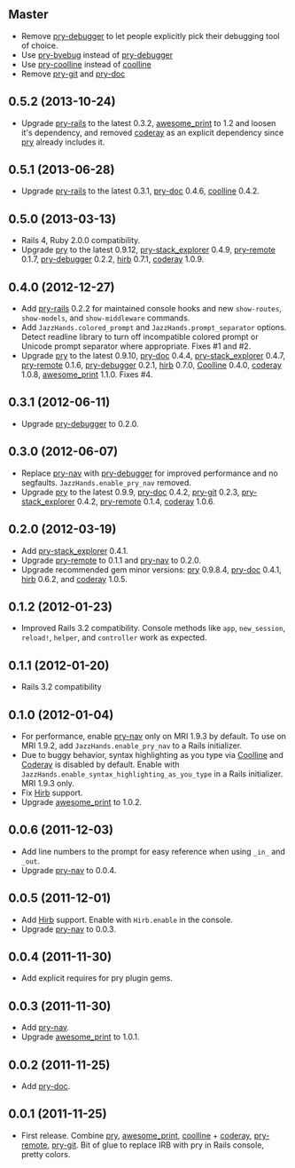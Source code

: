 ## Master

* Remove [pry-debugger][pry-debugger] to let people explicitly pick their debugging tool of choice.
* Use [pry-byebug][pry-byebug] instead of [pry-debugger][pry-debugger]
* Use [pry-coolline][pry-coolline] instead of [coolline][coolline]
* Remove [pry-git][pry-git] and [pry-doc][pry-doc]

## 0.5.2 (2013-10-24)

* Upgrade [pry-rails][pry-rails] to the latest 0.3.2,
  [awesome_print][awesome_print] to 1.2 and loosen it's dependency, and removed
  [coderay][coderay] as an explicit dependency since [pry][pry] already includes
  it.

## 0.5.1 (2013-06-28)

* Upgrade [pry-rails][pry-rails] to the latest 0.3.1, [pry-doc][pry-doc] 0.4.6,
  [coolline][coolline] 0.4.2.


## 0.5.0 (2013-03-13)

* Rails 4, Ruby 2.0.0 compatibility.
* Upgrade [pry][pry] to the latest 0.9.12,
  [pry-stack_explorer][pry-stack_explorer] 0.4.9, [pry-remote][pry-remote]
  0.1.7, [pry-debugger][pry-debugger] 0.2.2, [hirb][hirb] 0.7.1,
  [coderay][coderay] 1.0.9.


## 0.4.0 (2012-12-27)

* Add [pry-rails][pry-rails] 0.2.2 for maintained console hooks and new
  `show-routes`, `show-models`, and `show-middleware` commands.
* Add `JazzHands.colored_prompt` and `JazzHands.prompt_separator` options.
  Detect readline library to turn off incompatible colored prompt or Unicode
  prompt separator where appropriate. Fixes #1 and #2.
* Upgrade [pry][pry] to the latest 0.9.10, [pry-doc][pry-doc] 0.4.4,
  [pry-stack_explorer][pry-stack_explorer] 0.4.7, [pry-remote][pry-remote]
  0.1.6, [pry-debugger][pry-debugger] 0.2.1, [hirb][hirb] 0.7.0,
  [Coolline][coolline] 0.4.0, [coderay][coderay] 1.0.8,
  [awesome_print][awesome_print] 1.1.0. Fixes #4.

## 0.3.1 (2012-06-11)

* Upgrade [pry-debugger][pry-debugger] to 0.2.0.

## 0.3.0 (2012-06-07)

* Replace [pry-nav][pry-nav] with [pry-debugger][pry-debugger] for improved
  performance and no segfaults. `JazzHands.enable_pry_nav` removed.
* Upgrade [pry][pry] to the latest 0.9.9, [pry-doc][pry-doc] 0.4.2,
  [pry-git][pry-git] 0.2.3, [pry-stack_explorer][pry-stack_explorer] 0.4.2,
  [pry-remote][pry-remote] 0.1.4, [coderay][coderay] 1.0.6.

## 0.2.0 (2012-03-19)

* Add [pry-stack_explorer][pry-stack_explorer] 0.4.1.
* Upgrade [pry-remote][pry-remote] to 0.1.1 and [pry-nav][pry-nav] to 0.2.0.
* Upgrade recommended gem minor versions: [pry][pry] 0.9.8.4, [pry-doc][pry-doc]
  0.4.1, [hirb][hirb] 0.6.2, and [coderay][coderay] 1.0.5.

## 0.1.2 (2012-01-23)

* Improved Rails 3.2 compatibility. Console methods like `app`, `new_session`,
  `reload!`, `helper`, and `controller` work as expected.

## 0.1.1 (2012-01-20)

* Rails 3.2 compatibility

## 0.1.0 (2012-01-04)

* For performance, enable [pry-nav][pry-nav] only on MRI 1.9.3 by default. To
  use on MRI 1.9.2, add `JazzHands.enable_pry_nav` to a Rails initializer.
* Due to buggy behavior, syntax highlighting as you type via
  [Coolline][coolline] and [Coderay][coderay] is disabled by default. Enable
  with `JazzHands.enable_syntax_highlighting_as_you_type` in a Rails
  initializer. MRI 1.9.3 only.
* Fix [Hirb][hirb] support.
* Upgrade [awesome_print][awesome_print] to 1.0.2.

## 0.0.6 (2011-12-03)

* Add line numbers to the prompt for easy reference when using `_in_` and
  `_out`.
* Upgrade [pry-nav][pry-nav] to 0.0.4.


## 0.0.5 (2011-12-01)

* Add [Hirb][hirb] support. Enable with `Hirb.enable` in the console.
* Upgrade [pry-nav][pry-nav] to 0.0.3.


## 0.0.4 (2011-11-30)

* Add explicit requires for pry plugin gems.


## 0.0.3 (2011-11-30)

* Add [pry-nav][pry-nav].
* Upgrade [awesome_print][awesome_print] to 1.0.1.


## 0.0.2 (2011-11-25)

* Add [pry-doc][pry-doc].


## 0.0.1 (2011-11-25)

* First release. Combine [pry][pry], [awesome_print][awesome_print],
  [coolline][coolline] + [coderay][coderay], [pry-remote][pry-remote],
  [pry-git][pry-git]. Bit of glue to replace IRB with pry in Rails console,
  pretty colors.


[pry]:                http://pry.github.com
[awesome_print]:      https://github.com/michaeldv/awesome_print
[pry-doc]:            https://github.com/pry/pry-doc
[pry-git]:            https://github.com/pry/pry-git
[pry-nav]:            https://github.com/nixme/pry-nav
[pry-remote]:         https://github.com/Mon-Ouie/pry-remote
[pry-byebug]:         https://github.com/deivid-rodriguez/pry-byebug
[coolline]:           https://github.com/Mon-Ouie/coolline
[pry-coolline]:       https://github.com/pry/pry-coolline
[coderay]:            https://github.com/rubychan/coderay
[hirb]:               https://github.com/cldwalker/hirb
[pry-stack_explorer]: https://github.com/pry/pry-stack_explorer
[pry-debugger]:       https://github.com/nixme/pry-debugger
[pry-rails]:          https://github.com/rweng/pry-rails
